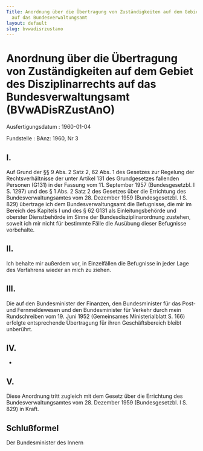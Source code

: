 ```yaml
---
Title: Anordnung über die Übertragung von Zuständigkeiten auf dem Gebiet des Disziplinarrechts
  auf das Bundesverwaltungsamt
layout: default
slug: bvwadisrzustano
---
```


# Anordnung über die Übertragung von Zuständigkeiten auf dem Gebiet des Disziplinarrechts auf das Bundesverwaltungsamt (BVwADisRZustAnO)

Ausfertigungsdatum
:   1960-01-04

Fundstelle
:   BAnz: 1960, Nr 3



## I.

Auf Grund der §§ 9 Abs. 2 Satz 2, 62 Abs. 1 des Gesetzes zur Regelung
der Rechtsverhältnisse der unter Artikel 131 des Grundgesetzes
fallenden Personen (G131) in der Fassung vom 11. September 1957
(Bundesgesetzbl. I S. 1297) und des § 1 Abs. 2 Satz 2 des Gesetzes
über die Errichtung des Bundesverwaltungsamtes vom 28. Dezember 1959
(Bundesgesetzbl. I S. 829) übertrage ich dem Bundesverwaltungsamt die
Befugnisse, die mir im Bereich des Kapitels I und des § 62 G131 als
Einleitungsbehörde und oberster Dienstbehörde im Sinne der
Bundesdisziplinarordnung zustehen, soweit ich mir nicht für bestimmte
Fälle die Ausübung dieser Befugnisse vorbehalte.


## II.

Ich behalte mir außerdem vor, in Einzelfällen die Befugnisse in jeder
Lage des Verfahrens wieder an mich zu ziehen.


## III.

Die auf den Bundesminister der Finanzen, den Bundesminister für das
Post- und Fernmeldewesen und den Bundesminister für Verkehr durch mein
Rundschreiben vom 19. Juni 1952 (Gemeinsames Ministerialblatt S. 166)
erfolgte entsprechende Übertragung für ihren Geschäftsbereich bleibt
unberührt.


## IV.

-


## V.

Diese Anordnung tritt zugleich mit dem Gesetz über die Errichtung des
Bundesverwaltungsamtes vom 28. Dezember 1959 (Bundesgesetzbl. I S.
829) in Kraft.


## Schlußformel

Der Bundesminister des Innern


